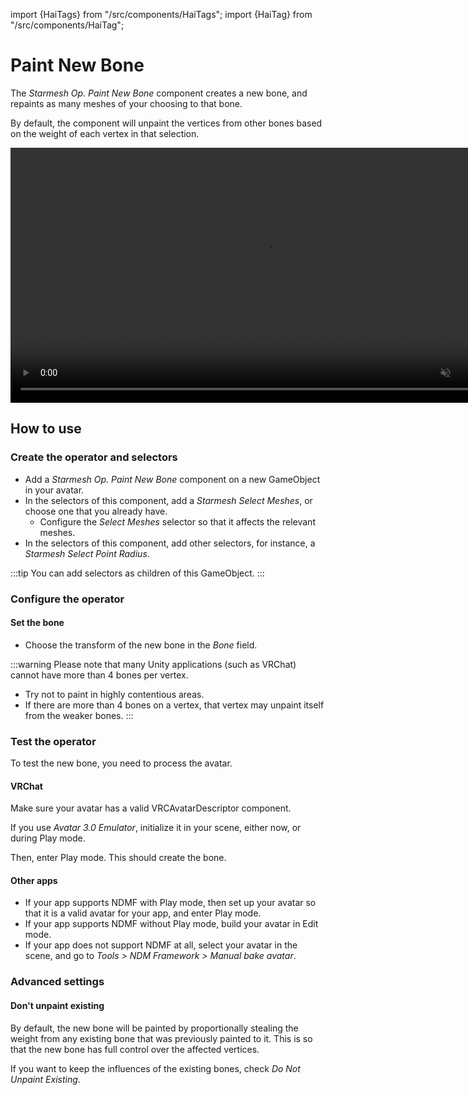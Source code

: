 ﻿import {HaiTags} from "/src/components/HaiTags";
import {HaiTag} from "/src/components/HaiTag";

# Paint New Bone

The *Starmesh Op. Paint New Bone* component creates a new bone, and repaints as many meshes of your choosing to that bone.

By default, the component will unpaint the vertices from other bones based on the weight of each vertex in that selection.

<video controls muted width="816">
    <source src={require('../img/TGeXxK1Tnr.mp4').default}/>
</video>

## How to use

### Create the operator and selectors

- Add a *Starmesh Op. Paint New Bone* component on a new GameObject in your avatar.
- In the selectors of this component, add a *Starmesh Select Meshes*, or choose one that you already have.
    - Configure the *Select Meshes* selector so that it affects the relevant meshes.
- In the selectors of this component, add other selectors, for instance, a *Starmesh Select Point Radius*.

:::tip
You can add selectors as children of this GameObject.
:::

### Configure the operator

#### Set the bone

- Choose the transform of the new bone in the *Bone* field.

:::warning
Please note that many Unity applications (such as VRChat) cannot have more than 4 bones per vertex.
- Try not to paint in highly contentious areas.
- If there are more than 4 bones on a vertex, that vertex may unpaint itself from the weaker bones.
:::

### Test the operator

To test the new bone, you need to process the avatar.

#### VRChat

<HaiTags>
<HaiTag requiresVRChat={true} />
</HaiTags>

Make sure your avatar has a valid VRCAvatarDescriptor component.

If you use *Avatar 3.0 Emulator*, initialize it in your scene, either now, or during Play mode.

Then, enter Play mode. This should create the bone.

#### Other apps

<HaiTags>
<HaiTag notVRChat={true} />
</HaiTags>

- If your app supports NDMF with Play mode, then set up your avatar so that it is a valid avatar for your app, and enter Play mode.
- If your app supports NDMF without Play mode, build your avatar in Edit mode.
- If your app does not support NDMF at all, select your avatar in the scene, and go to *Tools > NDM Framework > Manual bake avatar*.

### Advanced settings

#### Don't unpaint existing

By default, the new bone will be painted by proportionally stealing the weight from any existing bone that was previously painted to it.
This is so that the new bone has full control over the affected vertices.

If you want to keep the influences of the existing bones, check *Do Not Unpaint Existing*.